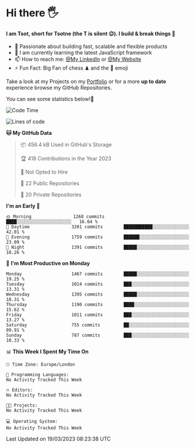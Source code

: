 # Hi there :raised_hand_with_fingers_splayed:
#### I am Tsot, short for Tsotne (the T is silent :wink:). I build & break things :space_invader:
- :telescope: Passionate about building fast, scalable and flexible products
- :seedling: I am currently learning the latest JavaScript framework 
- :mailbox: How to reach me: [@My LinkedIn](https://www.linkedin.com/in/tsotne-gvadzabia/) or [@My Website](https://tsotne.co.uk/contact)
- :zap: Fun Fact: Big Fan of chess ♟ and the 👾 emoji

Take a look at my Projects on my [Portfolio](https://tsotne.co.uk/) or for a more **up to date** experience browse my GitHub Repositories.

You can see some statistics below!:space_invader:
<!--START_SECTION:waka-->
![Code Time](http://img.shields.io/badge/Code%20Time-761%20hrs%202%20mins-blue)

![Lines of code](https://img.shields.io/badge/From%20Hello%20World%20I%27ve%20Written-4.4%20million%20lines%20of%20code-blue)

**🐱 My GitHub Data** 

> 📦 456.4 kB Used in GitHub's Storage 
 > 
> 🏆 418 Contributions in the Year 2023
 > 
> 🚫 Not Opted to Hire
 > 
> 📜 22 Public Repositories 
 > 
> 🔑 20 Private Repositories 
 > 
**I'm an Early 🐤** 

```text
🌞 Morning                1268 commits        ████░░░░░░░░░░░░░░░░░░░░░   16.64 % 
🌆 Daytime                3201 commits        ███████████░░░░░░░░░░░░░░   42.01 % 
🌃 Evening                1759 commits        ██████░░░░░░░░░░░░░░░░░░░   23.09 % 
🌙 Night                  1391 commits        █████░░░░░░░░░░░░░░░░░░░░   18.26 % 
```
📅 **I'm Most Productive on Monday** 

```text
Monday                   1467 commits        █████░░░░░░░░░░░░░░░░░░░░   19.25 % 
Tuesday                  1014 commits        ███░░░░░░░░░░░░░░░░░░░░░░   13.31 % 
Wednesday                1395 commits        █████░░░░░░░░░░░░░░░░░░░░   18.31 % 
Thursday                 1190 commits        ████░░░░░░░░░░░░░░░░░░░░░   15.62 % 
Friday                   1011 commits        ███░░░░░░░░░░░░░░░░░░░░░░   13.27 % 
Saturday                 755 commits         ██░░░░░░░░░░░░░░░░░░░░░░░   09.91 % 
Sunday                   787 commits         ███░░░░░░░░░░░░░░░░░░░░░░   10.33 % 
```


📊 **This Week I Spent My Time On** 

```text
🕑︎ Time Zone: Europe/London

💬 Programming Languages: 
No Activity Tracked This Week

🔥 Editors: 
No Activity Tracked This Week

🐱‍💻 Projects: 
No Activity Tracked This Week

💻 Operating System: 
No Activity Tracked This Week
```


 Last Updated on 19/03/2023 08:23:38 UTC
<!--END_SECTION:waka-->
